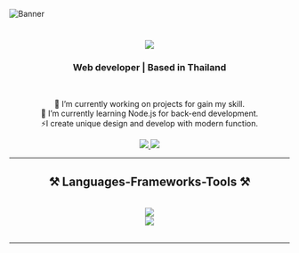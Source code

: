 ![Banner](https://github.com/akmweb/akmweb/assets/150655160/fa5ae279-2904-4b90-94d8-5eec78a2e9d6)
<h1 align="center">
    <img src="https://readme-typing-svg.herokuapp.com/?font=Righteous&size=35&center=true&vCenter=true&width=500&height=70&duration=4000&lines=Hi+There!+👋;+I'm+Aung+Kaung+Myint!;" />
</h1>

<h3 align="center">Web developer | Based in Thailand</h3>

<br/>

<div align="center">
 
 🔭 I’m currently working on projects for gain my skill.
    <br>
 🌱 I’m currently learning Node.js for back-end development.
    <br>
 ⚡I create unique design and develop with modern function.
 </div>
 
<div align="center"> 
  <a href="mailto:aungkggmyint@gmail.com">
    <img src="https://img.shields.io/badge/Gmail-333333?style=for-the-badge&logo=gmail&logoColor=red" />
  </a>
  <a href="https://www.linkedin.com/in/akm-web/" target="_blank">
    <img src="https://img.shields.io/badge/LinkedIn-0077B5?style=for-the-badge&logo=linkedin&logoColor=white" target="_blank" />
  </a>
</div>

 <hr/>
 
<h2 align="center">⚒️ Languages-Frameworks-Tools ⚒️</h2>
<br/>
<div align="center">
    <img src="https://skillicons.dev/icons?i=react,html,css,vscode,github,figma,tailwind,git" />
    <br/>
    <img src="https://skillicons.dev/icons?i=nodejs,javascript,typescript,nextjs" /><br>
</div>

<br/>
<hr/>
